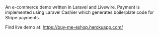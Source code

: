 An e-commerce demo written in Laravel and Livewire. Payment is implemented using Laravel Cashier which generates boilerplate code for Stripe payments. 

Find live demo at: https://buy-me-eshop.herokuapp.com/
